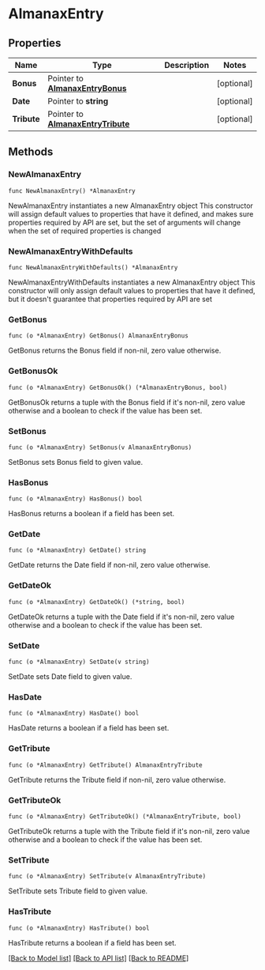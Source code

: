 # AlmanaxEntry

## Properties

Name | Type | Description | Notes
------------ | ------------- | ------------- | -------------
**Bonus** | Pointer to [**AlmanaxEntryBonus**](AlmanaxEntryBonus.md) |  | [optional] 
**Date** | Pointer to **string** |  | [optional] 
**Tribute** | Pointer to [**AlmanaxEntryTribute**](AlmanaxEntryTribute.md) |  | [optional] 

## Methods

### NewAlmanaxEntry

`func NewAlmanaxEntry() *AlmanaxEntry`

NewAlmanaxEntry instantiates a new AlmanaxEntry object
This constructor will assign default values to properties that have it defined,
and makes sure properties required by API are set, but the set of arguments
will change when the set of required properties is changed

### NewAlmanaxEntryWithDefaults

`func NewAlmanaxEntryWithDefaults() *AlmanaxEntry`

NewAlmanaxEntryWithDefaults instantiates a new AlmanaxEntry object
This constructor will only assign default values to properties that have it defined,
but it doesn't guarantee that properties required by API are set

### GetBonus

`func (o *AlmanaxEntry) GetBonus() AlmanaxEntryBonus`

GetBonus returns the Bonus field if non-nil, zero value otherwise.

### GetBonusOk

`func (o *AlmanaxEntry) GetBonusOk() (*AlmanaxEntryBonus, bool)`

GetBonusOk returns a tuple with the Bonus field if it's non-nil, zero value otherwise
and a boolean to check if the value has been set.

### SetBonus

`func (o *AlmanaxEntry) SetBonus(v AlmanaxEntryBonus)`

SetBonus sets Bonus field to given value.

### HasBonus

`func (o *AlmanaxEntry) HasBonus() bool`

HasBonus returns a boolean if a field has been set.

### GetDate

`func (o *AlmanaxEntry) GetDate() string`

GetDate returns the Date field if non-nil, zero value otherwise.

### GetDateOk

`func (o *AlmanaxEntry) GetDateOk() (*string, bool)`

GetDateOk returns a tuple with the Date field if it's non-nil, zero value otherwise
and a boolean to check if the value has been set.

### SetDate

`func (o *AlmanaxEntry) SetDate(v string)`

SetDate sets Date field to given value.

### HasDate

`func (o *AlmanaxEntry) HasDate() bool`

HasDate returns a boolean if a field has been set.

### GetTribute

`func (o *AlmanaxEntry) GetTribute() AlmanaxEntryTribute`

GetTribute returns the Tribute field if non-nil, zero value otherwise.

### GetTributeOk

`func (o *AlmanaxEntry) GetTributeOk() (*AlmanaxEntryTribute, bool)`

GetTributeOk returns a tuple with the Tribute field if it's non-nil, zero value otherwise
and a boolean to check if the value has been set.

### SetTribute

`func (o *AlmanaxEntry) SetTribute(v AlmanaxEntryTribute)`

SetTribute sets Tribute field to given value.

### HasTribute

`func (o *AlmanaxEntry) HasTribute() bool`

HasTribute returns a boolean if a field has been set.


[[Back to Model list]](../README.md#documentation-for-models) [[Back to API list]](../README.md#documentation-for-api-endpoints) [[Back to README]](../README.md)


